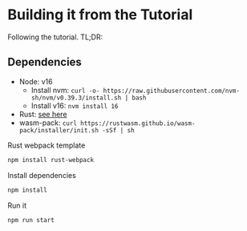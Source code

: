 # Building it from the Tutorial

Following the tutorial. TL;DR:

## Dependencies

- Node: v16
  - Install nvm: `curl -o- https://raw.githubusercontent.com/nvm-sh/nvm/v0.39.3/install.sh | bash`
  - Install v16: `nvm install 16`
- Rust: [see here](https://www.rust-lang.org/tools/install)
- wasm-pack: `curl https://rustwasm.github.io/wasm-pack/installer/init.sh -sSf | sh`

Rust webpack template
```bash
npm install rust-webpack
```

Install dependencies
```bash
npm install
```

Run it
```bash
npm run start
```
